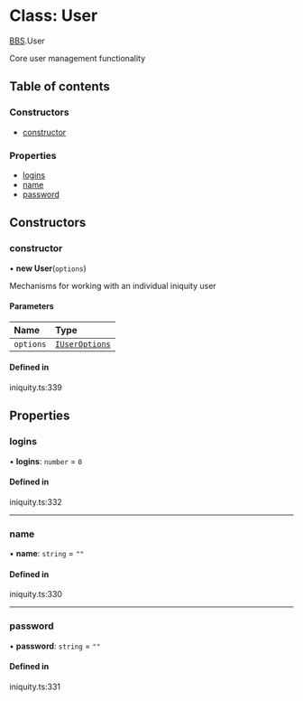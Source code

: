# Class: User

[BBS](../modules/BBS.md).User

Core user management functionality

## Table of contents

### Constructors

- [constructor](BBS.User.md#constructor)

### Properties

- [logins](BBS.User.md#logins)
- [name](BBS.User.md#name)
- [password](BBS.User.md#password)

## Constructors

### constructor

• **new User**(`options`)

Mechanisms for working with an individual iniquity user

#### Parameters

| Name | Type |
| :------ | :------ |
| `options` | [`IUserOptions`](../interfaces/BBS.IUserOptions.md) |

#### Defined in

iniquity.ts:339

## Properties

### logins

• **logins**: `number` = `0`

#### Defined in

iniquity.ts:332

___

### name

• **name**: `string` = `""`

#### Defined in

iniquity.ts:330

___

### password

• **password**: `string` = `""`

#### Defined in

iniquity.ts:331
